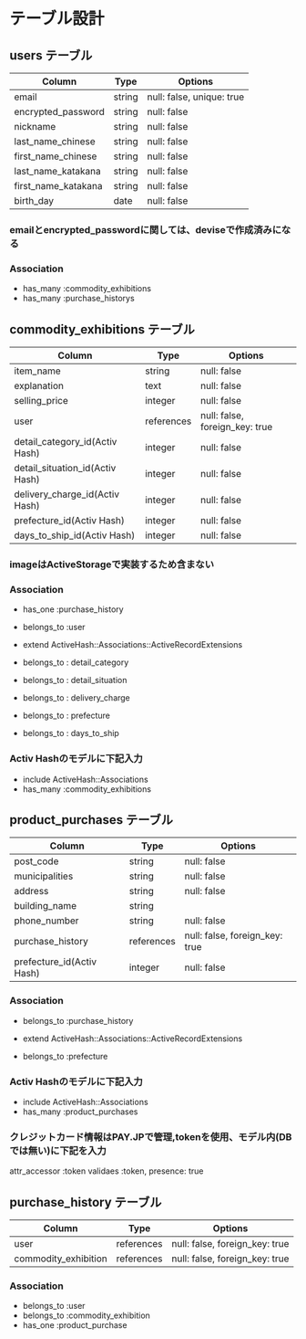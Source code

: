 # テーブル設計

## users テーブル

| Column              | Type   | Options                   |
| --------------------| ------ | --------------------------|
| email               | string | null: false, unique: true |
| encrypted_password  | string | null: false               |
| nickname            | string | null: false               |
| last_name_chinese   | string | null: false               |
| first_name_chinese  | string | null: false               |
| last_name_katakana  | string | null: false               |
| first_name_katakana | string | null: false               |
| birth_day           | date   | null: false               |

### emailとencrypted_passwordに関しては、deviseで作成済みになる

### Association

- has_many :commodity_exhibitions
- has_many :purchase_historys


## commodity_exhibitions テーブル

| Column                          | Type       | Options                        |
| ------------------------------- | ---------- | ------------------------------ |
| item_name                       | string     | null: false                    |
| explanation                     | text       | null: false                    |
| selling_price                   | integer    | null: false                    |
| user                            | references | null: false, foreign_key: true |
| detail_category_id(Activ Hash)  | integer    | null: false                    |
| detail_situation_id(Activ Hash) | integer    | null: false                    |
| delivery_charge_id(Activ Hash)  | integer    | null: false                    |
| prefecture_id(Activ Hash)       | integer    | null: false                    |
| days_to_ship_id(Activ Hash)     | integer    | null: false                    |

### imageはActiveStorageで実装するため含まない

### Association

- has_one :purchase_history
- belongs_to :user

- extend ActiveHash::Associations::ActiveRecordExtensions
- belongs_to : detail_category
- belongs_to : detail_situation
- belongs_to : delivery_charge
- belongs_to : prefecture
- belongs_to : days_to_ship

### Activ Hashのモデルに下記入力
- include ActiveHash::Associations
- has_many :commodity_exhibitions


## product_purchases テーブル

| Column                    | Type       | Options                        |
| ------------------------- | ---------- | ------------------------------ |
| post_code                 | string     | null: false                    |
| municipalities            | string     | null: false                    |
| address                   | string     | null: false                    |
| building_name             | string     |                                |
| phone_number              | string     | null: false                    |
| purchase_history          | references | null: false, foreign_key: true |
| prefecture_id(Activ Hash) | integer    | null: false                    |

### Association

- belongs_to :purchase_history

- extend ActiveHash::Associations::ActiveRecordExtensions
- belongs_to :prefecture

### Activ Hashのモデルに下記入力
- include ActiveHash::Associations
- has_many :product_purchases

### クレジットカード情報はPAY.JPで管理,tokenを使用、モデル内(DBでは無い)に下記を入力
attr_accessor :token
validaes :token, presence: true


## purchase_history テーブル
| Column               | Type       | Options                        |
| -------------------- | ---------- | ------------------------------ |
| user                 | references | null: false, foreign_key: true |
| commodity_exhibition | references | null: false, foreign_key: true |

### Association
- belongs_to :user
- belongs_to :commodity_exhibition
- has_one :product_purchase
